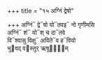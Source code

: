 +++
title = "१५ अग्निं द्वेषो"

+++
अग्निं᳓ द्वे᳓षो यो᳓तवइ᳓ नो गृणीमसि  
अग्निं᳓ शं᳓ यो᳓श् च दा᳓तवे  
वि᳓श्वासु विक्षु᳓ अविते᳓व ह᳓वियो  
भु᳓वद् व᳓स्तुर् ऋषूणा᳐᳓म्